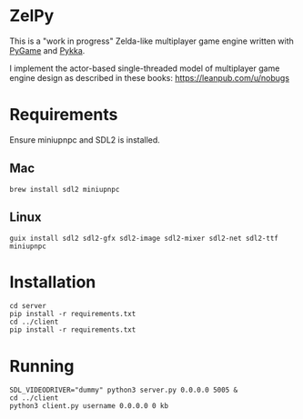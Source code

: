 # ZelPy

This is a "work in progress" Zelda-like multiplayer game engine written with [PyGame](https://www.pygame.org/) and [Pykka](https://www.pykka.org/en/latest/).

I implement the actor-based single-threaded model of multiplayer game engine design as described in these books: https://leanpub.com/u/nobugs

# Requirements

Ensure miniupnpc and SDL2 is installed.

## Mac

```
brew install sdl2 miniupnpc
```

## Linux

```
guix install sdl2 sdl2-gfx sdl2-image sdl2-mixer sdl2-net sdl2-ttf miniupnpc
```

# Installation

```
cd server
pip install -r requirements.txt
cd ../client
pip install -r requirements.txt
```

# Running

```
SDL_VIDEODRIVER="dummy" python3 server.py 0.0.0.0 5005 &
cd ../client
python3 client.py username 0.0.0.0 0 kb
```
